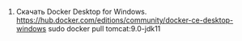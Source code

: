 ﻿1. Скачать Docker Desktop for Windows. https://hub.docker.com/editions/community/docker-ce-desktop-windows
sudo docker pull tomcat:9.0-jdk11